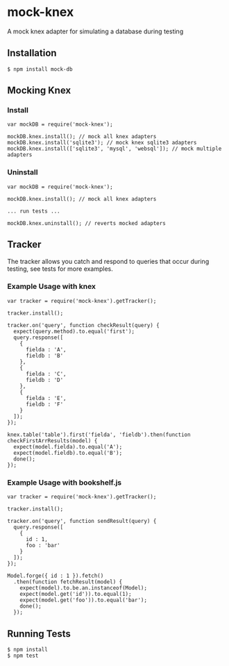 mock-knex
=========

A mock knex adapter for simulating a database during testing

## Installation

    $ npm install mock-db

## Mocking Knex

### Install

```
var mockDB = require('mock-knex');

mockDB.knex.install(); // mock all knex adapters
mockDB.knex.install('sqlite3'); // mock knex sqlite3 adapters
mockDB.knex.install(['sqlite3', 'mysql', 'websql']); // mock multiple adapters
```

### Uninstall

```
var mockDB = require('mock-knex');

mockDB.knex.install(); // mock all knex adapters

... run tests ...

mockDB.knex.uninstall(); // reverts mocked adapters
```

## Tracker

The tracker allows you catch and respond to queries that occur during testing, see tests for more
examples.

### Example Usage with knex

```
var tracker = require('mock-knex').getTracker();

tracker.install();

tracker.on('query', function checkResult(query) {
  expect(query.method).to.equal('first');
  query.response([
    {
      fielda : 'A',
      fieldb : 'B'
    },
    {
      fielda : 'C',
      fieldb : 'D'
    },
    {
      fielda : 'E',
      fieldb : 'F'
    }
  ]);
});

knex.table('table').first('fielda', 'fieldb').then(function checkFirstArrResults(model) {
  expect(model.fielda).to.equal('A');
  expect(model.fieldb).to.equal('B');
  done();
});
```

### Example Usage with bookshelf.js

```
var tracker = require('mock-knex').getTracker();

tracker.install();

tracker.on('query', function sendResult(query) {
  query.response([
    {
      id : 1,
      foo : 'bar'
    }
  ]);
});

Model.forge({ id : 1 }).fetch()
  .then(function fetchResult(model) {
    expect(model).to.be.an.instanceof(Model);
    expect(model.get('id')).to.equal(1);
    expect(model.get('foo')).to.equal('bar');
    done();
  });
```

## Running Tests

```
$ npm install
$ npm test
```
